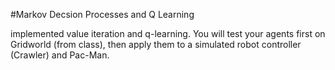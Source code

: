  #Markov Decsion Processes and Q Learning 
 
 implemented value iteration and q-learning. You will test your agents first on Gridworld (from class), then apply them to a simulated robot controller (Crawler) and Pac-Man.

